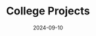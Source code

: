---
draft: False
title: College Projects
description: My coding projects during my time at Baylor University. 
date: 2024-09-10
url: https://github.com/brycemcwhirter/college-projects
---